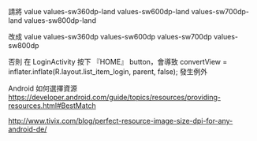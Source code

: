 請將
value
values-sw360dp-land
values-sw600dp-land
values-sw700dp-land
values-sw800dp-land

改成
value
values-sw360dp
values-sw600dp
values-sw700dp
values-sw800dp

否則
在 LoginActivity 按下 『HOME』 button，會導致
convertView = inflater.inflate(R.layout.list_item_login, parent, false);
發生例外

Android 如何選擇資源
https://developer.android.com/guide/topics/resources/providing-resources.html#BestMatch

http://www.tivix.com/blog/perfect-resource-image-size-dpi-for-any-android-de/